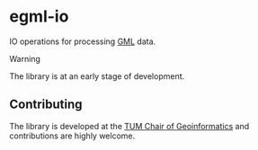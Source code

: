 # egml-io

IO operations for processing [GML](https://www.ogc.org/standard/gml/) data.

> [!WARNING]  
> The library is at an early stage of development.

## Contributing

The library is developed at the [TUM Chair of Geoinformatics](https://github.com/tum-gis) and contributions are highly welcome.
